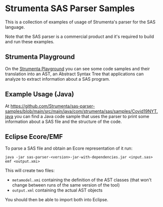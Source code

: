 # Strumenta SAS Parser Samples

This is a collection of examples of usage of Strumenta's parser for the SAS language.

Note that the SAS parser is a commercial product and it's required to build and run these examples.

## Strumenta Playground

On the [Strumenta Playground](https://playground.strumenta.com/sas) you can see some code samples and their translation into an AST,
an Abstract Syntax Tree that applications can analyze to extract information about a SAS program.

## Example Usage (Java)

At https://github.com/Strumenta/sas-parser-samples/blob/main/src/main/java/com/strumenta/sas/samples/Covid19NYT.java you can
find a Java code sample that uses the parser to print some information about a SAS file and the structure of the code. 

## Eclipse Ecore/EMF

To parse a SAS file and obtain an Ecore representation of it run:
```shell
java -jar sas-parser-<version>-jar-with-dependencies.jar <input.sas> emf <output.xmi> 
```
This will create two files:
 * `metamodel.xmi` containing the definition of the AST classes (that won't change between runs of the same version of the tool)
 * `output.xml` containing the actual AST objects

You should then be able to import both into Eclipse.
